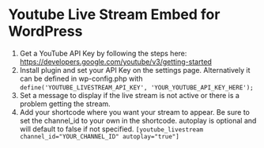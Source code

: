 # Youtube Live Stream Embed for WordPress

1. Get a YouTube API Key by following the steps here: https://developers.google.com/youtube/v3/getting-started
2. Install plugin and set your API Key on the settings page. Alternatively it can be defined in wp-config.php with `define('YOUTUBE_LIVESTREAM_API_KEY', 'YOUR_YOUTUBE_API_KEY_HERE');`
3. Set a message to display if the live stream is not active or there is a problem getting the stream.
4. Add your shortcode where you want your stream to appear. Be sure to set the channel_id to your own in the shortcode. autoplay is optional and will default to false if not specified. `[youtube_livestream channel_id="YOUR_CHANNEL_ID" autoplay="true"]`